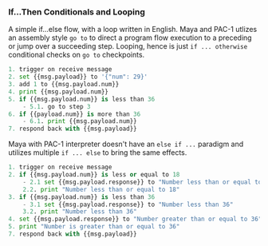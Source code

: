 ### If...Then Conditionals and Looping

A simple if...else flow, with a loop written in English. Maya and PAC-1 utlizes an assembly style `go to` to direct a program flow execution to a preceding or jump over a succeeding step. Looping, hence is just `if ... otherwise` conditional checks on `go to` checkpoints.

```python
1. trigger on receive message
2. set {{msg.payload}} to '{"num": 29}'
3. add 1 to {{msg.payload.num}}
4. print {{msg.payload.num}}
5. if {{msg.payload.num}} is less than 36
    - 5.1. go to step 3
6. if {{payload.num}} is more than 36
    - 6.1. print {{msg.payload.num}}
7. respond back with {{msg.payload}}
```

Maya with PAC-1 interpreter doesn't have an `else if ...` paradigm and utilizes multiple `if ... else` to bring the same effects.

```python
1. trigger on receive message
2. if {{msg.payload.num}} is less or equal to 18
    - 2.1 set {{msg.payload.response}} to "Number less than or equal to 18"
    2.2. print "Number less than or equal to 18"
3. if {{msg.payload.num}} is less than 36
    - 3.1 set {{msg.payload.response}} to "Number less than 36"
    3.2. print "Number less than 36"
4. set {{msg.payload.response}} to "Number greater than or equal to 36"
5. print "Number is greater than or equal to 36"
7. respond back with {{msg.payload}}
```